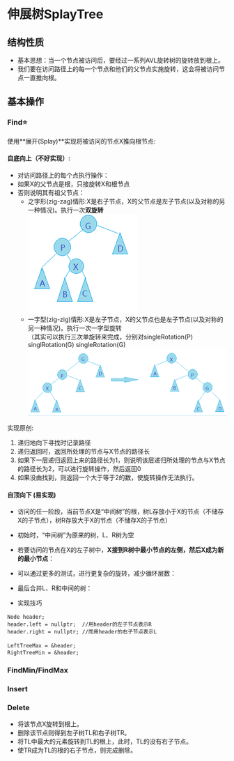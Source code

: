 # 伸展树SplayTree
## 结构性质
* 基本思想：当一个节点被访问后，要经过一系列AVL旋转树的旋转放到根上。
* 我们要在访问路径上的每一个节点和他们的父节点实施旋转，这会将被访问节点一直推向根。
## 基本操作
### Find⭐
使用**展开(Splay)**实现将被访问的节点X推向根节点:

#### 自底向上（不好实现）:
* 对访问路径上的每个点执行操作：
* 如果X的父节点是根，只接旋转X和根节点
* 否则说明其有祖父节点：
    * 之字形(zig-zag)情形:X是右子节点，X的父节点是左子节点(以及对称的另一种情况)。执行一次**双旋转**  
    ![zig-zag](SplayTree-1.bmp)
    * 一字型(zig-zig)情形:X是左子节点，X的父节点也是左子节点(以及对称的另一种情况)。执行一次一字型旋转  
    （其实可以执行三次单旋转来完成，分别对singleRotation(P) singlRotation(G) singleRotation(G)
    ![zig-zig](SplayTree-2.bmp) 

实现原创:
 1. 递归地向下寻找时记录路径
 2. 递归返回时，返回所处理的节点与X节点的路径长
 3. 如果下一层递归返回上来的路径长为1，则说明该层递归所处理的节点与X节点的路径长为2，可以进行旋转操作，然后返回0
 4. 如果没由找到，则返回一个大于等于2的数，使旋转操作无法执行。

#### 自顶向下 (易实现)
* 访问的任一阶段，当前节点X是“中间树”的根，树L存放小于X的节点（不储存X的子节点），树R存放大于X的节点（不储存X的子节点）
* 初始时，“中间树”为原来的树，L、R树为空
* 若要访问的节点在X的左子树中，**X接到R树中最小节点的左侧，然后X成为新的最小节点**：
* 可以通过更多的测试，进行更复杂的旋转，减少循环层数：
* 最后合并L、R和中间的树：

* 实现技巧
```
Node header;
header.left = nullptr;  //用header的左子节点表示R
header.right = nullptr; //而用header的右子节点表示L

LeftTreeMax = &header;
RightTreeMin = &header;
```
### FindMin/FindMax
### Insert
### Delete
* 将该节点X旋转到根上。
* 删除该节点则得到左子树TL和右子树TR。
* 将TL中最大的元素旋转到TL的根上，此时，TL的没有右子节点。
* 使TR成为TL的根的右子节点，则完成删除。